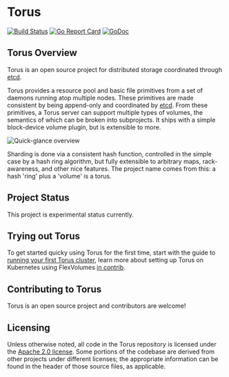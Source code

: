 # Torus
[![Build Status](https://travis-ci.org/alternative-storage/torus.svg?branch=master)](https://travis-ci.org/alternative-storage/torus)
[![Go Report Card](https://goreportcard.com/badge/github.com/alternative-storage/torus)](https://goreportcard.com/report/github.com/alternative-storage/torus)
[![GoDoc](https://godoc.org/github.com/alternative-storage/torus?status.svg)](https://godoc.org/github.com/alternative-storage/torus)

## Torus Overview

Torus is an open source project for distributed storage coordinated through [etcd](https://github.com/coreos/etcd).

Torus provides a resource pool and basic file primitives from a set of daemons running atop multiple nodes. These primitives are made consistent by being append-only and coordinated by [etcd](https://github.com/coreos/etcd). From these primitives, a Torus server can support multiple types of volumes, the semantics of which can be broken into subprojects. It ships with a simple block-device volume plugin, but is extensible to more.

![Quick-glance overview](Documentation/torus-overview.png)

Sharding is done via a consistent hash function, controlled in the simple case by a hash ring algorithm, but fully extensible to arbitrary maps, rack-awareness, and other nice features. The project name comes from this: a hash 'ring' plus a 'volume' is a torus. 

## Project Status

This project is experimental status currently.

## Trying out Torus

To get started quicky using Torus for the first time, start with the guide to [running your first Torus cluster](Documentation/getting-started.md), learn more about setting up Torus on Kubernetes using FlexVolumes [in contrib](contrib/kubernetes).

## Contributing to Torus

Torus is an open source project and contributors are welcome!

## Licensing

Unless otherwise noted, all code in the Torus repository is licensed under the [Apache 2.0 license](LICENSE). Some portions of the codebase are derived from other projects under different licenses; the appropriate information can be found in the header of those source files, as applicable.
